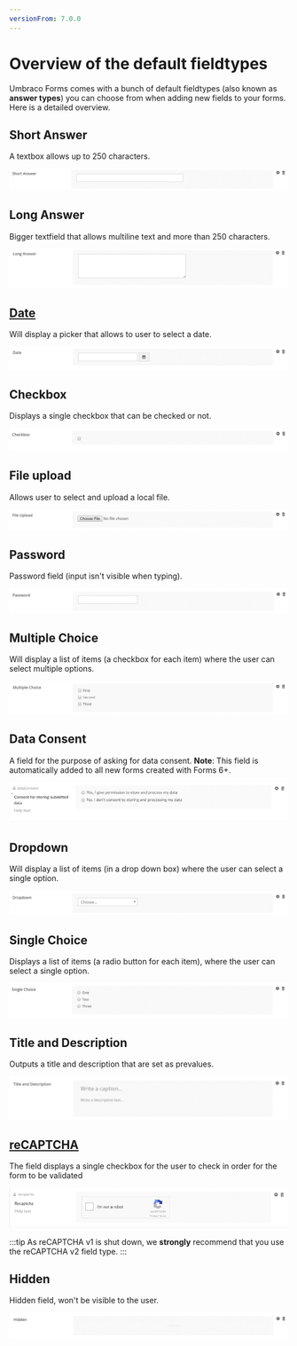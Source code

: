 ```yaml
---
versionFrom: 7.0.0
---
```


# Overview of the default fieldtypes

Umbraco Forms comes with a bunch of default fieldtypes (also known as **answer types**) you can choose from when adding new fields to your forms. Here is a detailed overview.

## Short Answer
A textbox allows up to 250 characters.

![Textfield](images/shortanswer.png)

## Long Answer
Bigger textfield that allows multiline text and more than 250 characters.

![Textarea](images/longanswer.png)

## [Date](Date)
Will display a picker that allows to user to select a date.

![Datepicker](images/date.png)

## Checkbox
Displays a single checkbox that can be checked or not.

![Checkbox](images/checkbox.png)

## File upload
Allows user to select and upload a local file.

![File upload](images/fileupload.png)

## Password
Password field (input isn't visible when typing).

![Password field](images/password.png)

## Multiple Choice
Will display a list of items (a checkbox for each item) where the user can select multiple options.

![Checkboxlist](images/multiplechoice.png)

## Data Consent

A field for the purpose of asking for data consent. **Note**: This field is automatically added to all new forms created with Forms 6+.

![Data Consent](images/dataconsent.png)

## Dropdown
Will display a list of items (in a drop down box) where the user can select a single option.

![Dropdownlist](images/dropdown.png)

## Single Choice
Displays a list of items (a radio button for each item), where the user can select a single option.

![singlechoice](images/singlechoice.png)

## Title and Description
Outputs a title and description that are set as prevalues.

![Radiobuttonlist](images/titleanddescription.png)

## [reCAPTCHA](Recaptcha)
The field displays a single checkbox for the user to check in order for the form to be validated

![reCAPTCHA v2](images/recaptcha2.png)

:::tip
As reCAPTCHA v1 is shut down, we **strongly** recommend that you use the reCAPTCHA v2 field type.
:::

## Hidden
Hidden field, won't be visible to the user.

![Hidden](images/hidden.png)
